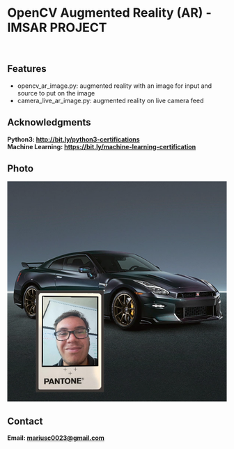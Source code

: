 <h1> OpenCV Augmented Reality (AR) - IMSAR PROJECT</h1>
<br>
<h2>Features</h2>
<ul>
    <li>opencv_ar_image.py: augmented reality with an image for input and source to put on the image</li>
    <li>camera_live_ar_image.py: augmented reality on live camera feed</li>
</ul>

<h2>Acknowledgments</h2>

<b> Python3: http://bit.ly/python3-certifications </b>
<br>
<b> Machine Learning: https://bit.ly/machine-learning-certification <b>
<br>


<h2>Photo</h2>
<img src="proof.png">
<br>
<h2>Contact</h2>

<b> Email: mariusc0023@gmail.com </b>
